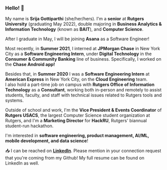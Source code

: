 ### Hello! 👋

My name is **Srija Gottiparthi** (she/her/hers). I'm a **senior** at **Rutgers University** (graduating May 2022), double majoring in **Business Analytics & Information Technology** (known as **BAIT**), and **Computer Science**.  

After I graduate in May, I will be joining **Asana** as a Software Engineer!

Most recently, in **Summer 2021**, I interned at **JPMorgan Chase** in New York City as a **Software Engineering Intern**, under **Digital Technology** in the **Consumer & Community Banking** line of business. Specifically, I worked on the **Chase Android app!**

Besides that, in **Summer 2020** I was a **Software Engineering Intern** at **American Express** in New York City, on the **Cloud Engineering** team.  
I also hold a part-time job on campus with **Rutgers Office of Information Technology** as a **Consultant**, working both in-person and remotely to assist students, faculty, and staff with technical issues related to Rutgers tools and systems.

Outside of school and work, I'm the **Vice President & Events Coordinator** of **Rutgers USACS**, the largest Computer Science student organization at Rutgers, and I'm a **Marketing Director** for **HackRU**, Rutgers' biannual student-run hackathon.

I'm interested in **software engineering, product management, AI/ML, mobile development, and data science**!  

:inbox_tray: I can be reached on [**LinkedIn**](https://www.linkedin.com/in/srija-g/). Please mention in your connection request that you're coming from my Github! My full resume can be found on LinkedIn as well.

<!--
**srijag2700/srijag2700** is a ✨ _special_ ✨ repository because its `README.md` (this file) appears on your GitHub profile.
-->
